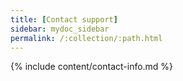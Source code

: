 ```yaml
---
title: [Contact support]
sidebar: mydoc_sidebar
permalink: /:collection/:path.html
---
```


{% include content/contact-info.md %}
